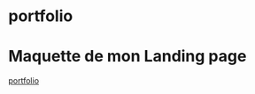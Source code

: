 # portfolio

Maquette de mon **Landing page**
===============================

[portfolio](https://wireframe.cc/niCo4u)
